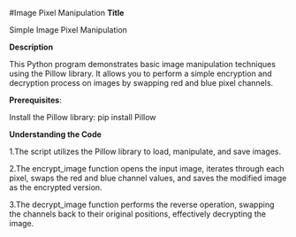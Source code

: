 #Image Pixel Manipulation
**Title**

Simple Image Pixel Manipulation

**Description**

This Python program demonstrates basic image manipulation techniques using the Pillow library. It allows you to perform a simple encryption and decryption process on images by swapping red and blue pixel channels.

**Prerequisites**:

Install the Pillow library: pip install Pillow

**Understanding the Code**

  1.The script utilizes the Pillow library to load, manipulate, and save images.
  
  2.The encrypt_image function opens the input image, iterates through each pixel, swaps the red and blue channel values, and saves the modified image as the encrypted version.
  
  3.The decrypt_image function performs the reverse operation, swapping the channels back to their original positions, effectively decrypting the image.
